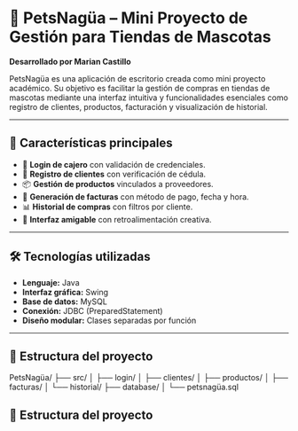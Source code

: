 # 🐾 PetsNagüa – Mini Proyecto de Gestión para Tiendas de Mascotas

**Desarrollado por Marian Castillo**

PetsNagüa es una aplicación de escritorio creada como mini proyecto académico. Su objetivo es facilitar la gestión de compras en tiendas de mascotas mediante una interfaz intuitiva y funcionalidades esenciales como registro de clientes, productos, facturación y visualización de historial.

---

## 📌 Características principales

- 🔐 **Login de cajero** con validación de credenciales.
- 🧍 **Registro de clientes** con verificación de cédula.
- 📦 **Gestión de productos** vinculados a proveedores.
- 🧾 **Generación de facturas** con método de pago, fecha y hora.
- 📊 **Historial de compras** con filtros por cliente.
- 🎨 **Interfaz amigable** con retroalimentación creativa.

---

## 🛠️ Tecnologías utilizadas

- **Lenguaje:** Java  
- **Interfaz gráfica:** Swing  
- **Base de datos:** MySQL  
- **Conexión:** JDBC (PreparedStatement)  
- **Diseño modular:** Clases separadas por función

---

## 🧩 Estructura del proyecto
PetsNagüa/ 
├── src/ 
│ ├── login/ 
│ ├── clientes/ 
│ ├── productos/ 
│ ├── facturas/ 
│ └── historial/ 
├── database/ 
│ └── petsnagüa.sql
## 🧩 Estructura del proyecto


